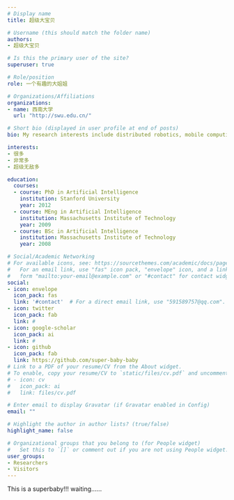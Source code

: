 ```yaml
---
# Display name
title: 超级大宝贝

# Username (this should match the folder name)
authors:
- 超级大宝贝

# Is this the primary user of the site?
superuser: true

# Role/position
role: 一个有趣的大姐姐

# Organizations/Affiliations
organizations:
- name: 西南大学
  url: "http://swu.edu.cn/"

# Short bio (displayed in user profile at end of posts)
bio: My research interests include distributed robotics, mobile computing and programmable matter.

interests:
- 很多
- 非常多
- 超级无敌多

education:
  courses:
  - course: PhD in Artificial Intelligence
    institution: Stanford University
    year: 2012
  - course: MEng in Artificial Intelligence
    institution: Massachusetts Institute of Technology
    year: 2009
  - course: BSc in Artificial Intelligence
    institution: Massachusetts Institute of Technology
    year: 2008

# Social/Academic Networking
# For available icons, see: https://sourcethemes.com/academic/docs/page-builder/#icons
#   For an email link, use "fas" icon pack, "envelope" icon, and a link in the
#   form "mailto:your-email@example.com" or "#contact" for contact widget.
social:
- icon: envelope
  icon_pack: fas
  link: '#contact'  # For a direct email link, use "591589757@qq.com".
- icon: twitter
  icon_pack: fab
  link: #
- icon: google-scholar
  icon_pack: ai
  link: #
- icon: github
  icon_pack: fab
  link: https://github.com/super-baby-baby
# Link to a PDF of your resume/CV from the About widget.
# To enable, copy your resume/CV to `static/files/cv.pdf` and uncomment the lines below.
# - icon: cv
#   icon_pack: ai
#   link: files/cv.pdf

# Enter email to display Gravatar (if Gravatar enabled in Config)
email: ""

# Highlight the author in author lists? (true/false)
highlight_name: false

# Organizational groups that you belong to (for People widget)
#   Set this to `[]` or comment out if you are not using People widget.
user_groups:
- Researchers
- Visitors
---
```


This is a superbaby!!! waiting......
